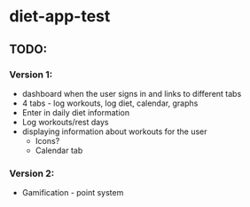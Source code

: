 # diet-app-test

## TODO:
  
### Version 1:

* dashboard when the user signs in and links to different tabs
* 4 tabs - log workouts, log diet, calendar, graphs
* Enter in daily diet information
* Log workouts/rest days
* displaying information about workouts for the user
  * Icons?
  * Calendar tab

### Version 2:

* Gamification - point system
